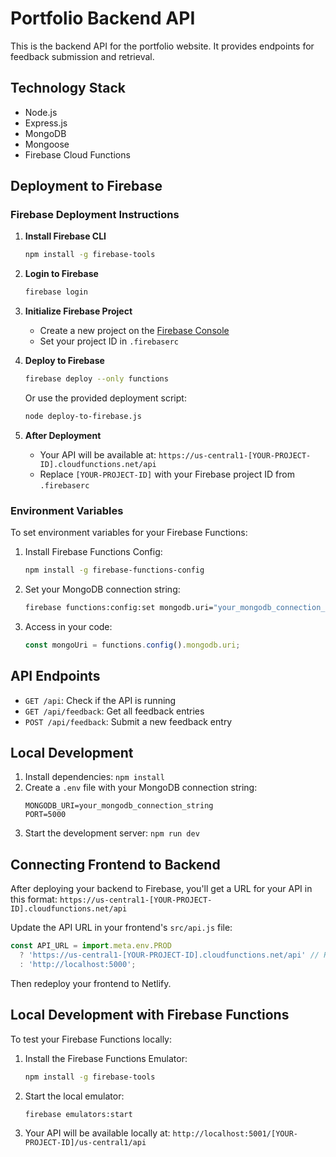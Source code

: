 # Portfolio Backend API

This is the backend API for the portfolio website. It provides endpoints for feedback submission and retrieval.

## Technology Stack

- Node.js
- Express.js
- MongoDB
- Mongoose
- Firebase Cloud Functions

## Deployment to Firebase

### Firebase Deployment Instructions

1. **Install Firebase CLI**
   ```bash
   npm install -g firebase-tools
   ```

2. **Login to Firebase**
   ```bash
   firebase login
   ```

3. **Initialize Firebase Project**
   - Create a new project on the [Firebase Console](https://console.firebase.google.com/)
   - Set your project ID in `.firebaserc`

4. **Deploy to Firebase**
   ```bash
   firebase deploy --only functions
   ```
   
   Or use the provided deployment script:
   ```bash
   node deploy-to-firebase.js
   ```

5. **After Deployment**
   - Your API will be available at: `https://us-central1-[YOUR-PROJECT-ID].cloudfunctions.net/api`
   - Replace `[YOUR-PROJECT-ID]` with your Firebase project ID from `.firebaserc`

### Environment Variables

To set environment variables for your Firebase Functions:

1. Install Firebase Functions Config:
   ```bash
   npm install -g firebase-functions-config
   ```

2. Set your MongoDB connection string:
   ```bash
   firebase functions:config:set mongodb.uri="your_mongodb_connection_string"
   ```

3. Access in your code:
   ```javascript
   const mongoUri = functions.config().mongodb.uri;
   ```

## API Endpoints

- `GET /api`: Check if the API is running
- `GET /api/feedback`: Get all feedback entries
- `POST /api/feedback`: Submit a new feedback entry

## Local Development

1. Install dependencies: `npm install`
2. Create a `.env` file with your MongoDB connection string:
   ```
   MONGODB_URI=your_mongodb_connection_string
   PORT=5000
   ```
3. Start the development server: `npm run dev`

## Connecting Frontend to Backend

After deploying your backend to Firebase, you'll get a URL for your API in this format:
`https://us-central1-[YOUR-PROJECT-ID].cloudfunctions.net/api`

Update the API URL in your frontend's `src/api.js` file:

```javascript
const API_URL = import.meta.env.PROD 
  ? 'https://us-central1-[YOUR-PROJECT-ID].cloudfunctions.net/api' // Replace with your actual Firebase Functions URL
  : 'http://localhost:5000';
```

Then redeploy your frontend to Netlify.

## Local Development with Firebase Functions

To test your Firebase Functions locally:

1. Install the Firebase Functions Emulator:
   ```bash
   npm install -g firebase-tools
   ```

2. Start the local emulator:
   ```bash
   firebase emulators:start
   ```

3. Your API will be available locally at: `http://localhost:5001/[YOUR-PROJECT-ID]/us-central1/api`
